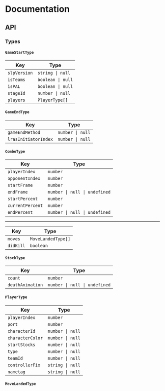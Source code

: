 # Documentation

## API

### Types

#### `GameStartType`

| Key | Type |
| --- | ---- |
| `slpVersion` | `string \| null` |
| `isTeams` | `boolean \| null` |
| `isPAL` | `boolean \| null` |
| `stageId` | `number \| null` |
| `players` | `PlayerType[]` |


#### `GameEndType`

| Key | Type |
| --- | ---- |
| `gameEndMethod` | `number \| null` |
| `lrasInitiatorIndex` | `number \| null` |

#### `ComboType`

| Key | Type |
| --- | ---- |
| `playerIndex` | `number` |
| `opponentIndex` | `number` |
| `startFrame` | `number` |
| `endFrame` | `number \| null \| undefined` |
| `startPercent` | `number` |
| `currentPercent` | `number` |
| `endPercent` | `number \| null \| undefined` |

---

| Key | Type |
| --- | ---- |
| `moves` | `MoveLandedType[]` |
| `didKill` | `boolean` |

#### `StockType`

| Key | Type |
| --- | ---- |
| `count` | `number` |
| `deathAnimation` | `number \| null \| undefined` |

#### `PlayerType`

| Key | Type |
| --- | ---- |
| `playerIndex` | `number` |
| `port` | `number` |
| `characterId` | `number \| null` |
| `characterColor` | `number \| null` |
| `startStocks` | `number \| null` |
| `type` | `number \| null` |
| `teamId` | `number \| null` |
| `controllerFix` | `string \| null` |
| `nametag` | `string \| null` |

#### `MoveLandedType`
